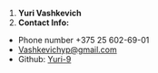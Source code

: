 1. **Yuri Vashkevich**
2. **Contact Info:**

- Phone number +375 25 602-69-01
- <Vashkevichyp@gmail.com>
- Github: [Yuri-9](https://github.com/Yuri-9)

